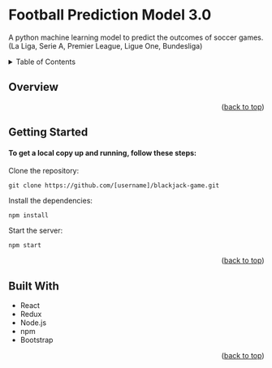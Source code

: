 # Football Prediction Model 3.0

A python machine learning model to predict the outcomes of soccer games. (La Liga, Serie A, Premier League, Ligue One, Bundesliga)

<!-- TABLE OF CONTENTS -->
<div id="top"></div>
<details>
  <summary>Table of Contents</summary>
  <ol>
    <li><a href="#overview">Overview</a></li>
    <li><a href="#gettingstarted">Getting Started</a></li>
    <li><a href="#builtwith">Built With</a></li>
  </ol>
</details>

<!-- Overview -->
<div id="overview"></div>

## Overview
   
<p align="right">(<a href="#top">back to top</a>)</p>

<!-- GETTING STARTED -->
<div id="getting-started"></div>

## Getting Started

#### To get a local copy up and running, follow these steps:

Clone the repository:
```
git clone https://github.com/[username]/blackjack-game.git
```
Install the dependencies:
```
npm install
```
Start the server:
```
npm start
```
<p align="right">(<a href="#top">back to top</a>)</p>

<!-- Built With -->
<div id="builtwith"></div>

## Built With
* React
* Redux
* Node.js
* npm
* Bootstrap

<p align="right">(<a href="#top">back to top</a>)</p>

